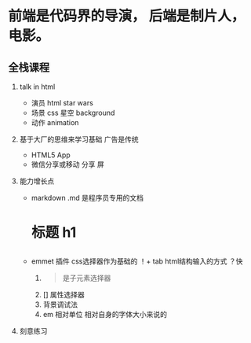 # 前端是代码界的导演， 后端是制片人，电影。

## 全栈课程

1. talk in html
    - 演员  html
        star wars
    - 场景 css
        星空
        background
    - 动作 
        animation 

2. 基于大厂的思维来学习基础 
    广告是传统 
    - HTML5 App 
    - 微信分享或移动 分享
        屏 

3. 能力增长点
    - markdown .md 是程序员专用的文档
        # 标题 h1
        ## 
    - emmet 插件
        css选择器作为基础的
        ！+ tab  html结构输入的方式 ？快
        1. > 是子元素选择器
        2. [] 属性选择器
        3. 背景调试法
        4. em 相对单位 相对自身的字体大小来说的

4. 刻意练习